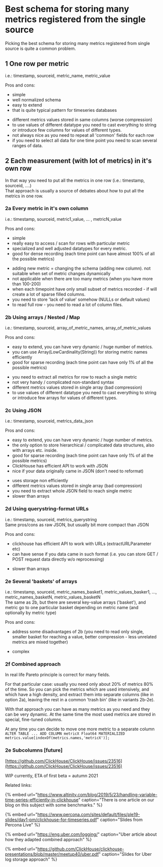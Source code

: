 # Best schema for storing many metrics registered from the single source

Picking the best schema for storing many metrics registered from single source is quite a common problem.

## 1 One row per metric

i.e.: timestamp, sourceid, metric\_name, metric\_value

Pros and cons:  
+ simple  
+ well normalized schema  
+ easy to extend  
+ that is quite typical pattern for timeseries databases  
-  different metrics values stored in same columns \(worse compression\)  
-  to use values of different datatype you need to cast everything to string or introduce few columns for values of different types.  
-  not always nice as you need to repeat all 'common' fields for each row  
-  if you need to select all data for one time point you need to scan several ranges of data.

## 2 Each measurement \(with lot of metrics\) in it's own row

In that way you need to put all the metrics in one row \(i.e.: timestamp, sourceid, ....\)   
That approach is usually a source of debates about how to put all the metrics in one row.

### 2a Every metric in it's own column

i.e.: timestamp, sourceid, metric1\_value, ... , metricN\_value

Pros and cons:  
+ simple   
+ really easy to access / scan for rows with particular metric  
+ specialized and well adjusted datatypes for every metric.  
+ good for dense recording \(each time point can have almost 100% of all the possible metrics\)  
-  adding new metric = changing the schema \(adding new column\). not suitable when set of metric changes dynamically  
-  not applicable when there are too many metrics \(when you have more than 100-200\)  
-  when each timepoint have only small subset of metrics recorded - if will create a lot of sparse filled columns.  
-  you need to store 'lack of value' somehow \(NULLs or default values\)  
-  to read full row - you need to read a lot of column files.

### 2b Using arrays / Nested / Map

i.e.: timestamp, sourceid, array\_of\_metric\_names, array\_of\_metric\_values

Pros and cons:  
+ easy to extend, you can have very dynamic / huge number of metrics.   
+ you can use Array\(LowCardinality\(String\)\) for storing metric names efficiently   
+ good for sparse recording \(each time point can have only 1% of all the possible metrics\)   
-  you need to extract all metrics for row to reach a single metric   
-  not very handy / complicated non-standard syntax   
-  different metrics values stored in single array \(bad compression\)   
-  to use values of different datatype you need to cast everything to string or introduce few arrays for values of different types.

### 2c Using JSON

i.e.: timestamp, sourceid, metrics\_data\_json

Pros and cons:  
+ easy to extend, you can have very dynamic / huge number of metrics.   
+ the only option to store hierarchical / complicated data structures, also with arrays etc. inside.   
+ good for sparse recording \(each time point can have only 1% of all the possible metrics\)   
+ ClickHouse has efficient API to work with JSON   
+ nice if your data originally came in JSON \(don't need to reformat\)   
-  uses storage non efficiently   
-  different metrics values stored in single array \(bad compression\)   
-  you need to extract whole JSON field to reach single metric   
-  slower than arrays

### 2d Using querystring-format URLs

i.e.: timestamp, sourceid, metrics\_querystring  
Same pros/cons as raw JSON, but usually bit more compact than JSON

Pros and cons:  
+ clickhouse has efficient API to work with URLs \(extractURLParameter etc\)  
+ can have sense if you data came in such format \(i.e. you can store GET / POST request data directly w/o reprocessing\)  
-  slower than arrays

### 2e Several 'baskets' of arrays

i.e.: timestamp, sourceid, metric\_names\_basket1, metric\_values\_basker1, ..., metric\_names\_basketN, metric\_values\_basketN  
The same as 2b, but there are several key-value arrays \('basket'\), and metric go to one particular basket depending on metric name \(and optionally by metric type\)

Pros and cons:  
+ address some disadvantages of 2b \(you need to read only single, smaller basket for reaching a value, better compression - less unrelated metrics are mixed together\)   
-  complex

### 2f Combined approach

In real life Pareto principle is correct for many fields.

For that particular case: usually you need only about 20% of metrics 80% of the time. So you can pick the metrics which are used intensively, and which have a high density, and extract them into separate columns \(like in option 2a\), leaving the rest in a common 'trash bin' \(like in variants 2b-2e\).

With that approach you can have as many metrics as you need and they can be very dynamic. At the same time the most used metrics are stored in special, fine-tuned columns.

At any time you can decide to move one more metric to a separate column `ALTER TABLE ... ADD COLUMN metricX Float64 MATERIALIZED metrics.value[indexOf(metrics.names,'metricX')];`  


### 2e Subcolumns \[future\]

[https://github.com/ClickHouse/ClickHouse/issues/23516](https://github.com/ClickHouse/ClickHouse/issues/23516)

WIP currently, ETA of first beta = autumn 2021 

Related links:

{% embed url="https://www.altinity.com/blog/2019/5/23/handling-variable-time-series-efficiently-in-clickhouse" caption="There is one article on our blog on this subject with some benchmarks." %}

{% embed url="https://www.percona.com/sites/default/files/ple19-slides/day1-pm/clickhouse-for-timeseries.pdf" caption="Slides from Percona Live" %}

{% embed url="https://eng.uber.com/logging/" caption="Uber article about how they adapted combined approach" %}

{% embed url="https://github.com/ClickHouse/clickhouse-presentations/blob/master/meetup40/uber.pdf" caption="Slides for Uber log storage approach" %}



